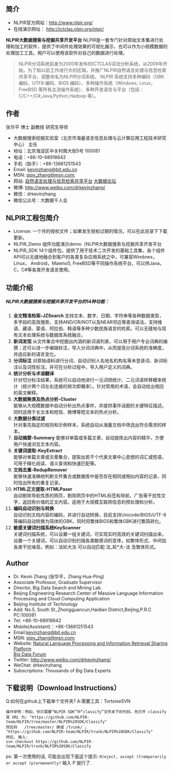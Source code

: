 ## 简介
* NLPIR官方网站：http://www.nlpir.org/
* 在线演示网址： http://ictclas.nlpir.org/nlpir/

**NLPIR大数据搜索与挖掘共享开发平台**
NLPIR是一套专门针对原始文本集进行处理和加工的软件，提供了中间件处理效果的可视化展示，也可以作为小规模数据的处理加工工具。用户可以使用该软件对自己的数据进行处理。
>NLPIR分词系统前身为2000年发布的ICTCLAS词法分析系统，从2009年开始，为了和以前工作进行大的区隔，并推广NLPIR自然语言处理与信息检索共享平台，调整命名为NLPIR分词系统。
>NLPIR 系统支持多种编码（GBK 编码、UTF8 编码、BIG5 编码）、多种操作系统（Windows, Linux， FreeBSD 等所有主流操作系统）、多种开发语言与平台（包括：C/C++/C#,Java,Python,Hadoop 等）。



## 作者
张华平 博士 副教授 研究生导师
 * 大数据搜索挖掘实验室（北京市海量语言信息处理与云计算应用工程技术研究中心） 主任
 * 地址：北京海淀区中关村南大街5号 100081
 * 电话：+86-10-68918642
 * 手机（助手）：+86-13681251543
 * Email: kevinzhang@bit.edu.cn
 * MSN:  pipy_zhang@msn.com;
 * 网站: 
 [自然语言处理与信息检索共享平台](http://www.nlpir.org) 
 [大数据论坛](http://www.bigdataBBS.com)
 * 微博: http://www.weibo.com/drkevinzhang/
 * 微信：drkevinzhang
 * 微信公众号：大数据千人会




## NLPIR工程包简介
* License:
 一个月的授权文件；如果发生授权过期的情况，可以在此目录下下载更新。
* NLPIR_Demo
组件功能演示demo（NLPIR大数据搜索与挖掘共享开发平台
* NLPIR_SDK
14个组件包，提供了用于技术二次开发的基础工具集，各个组件API可以无缝地融合到客户的各类复杂应用系统之中，可兼容Windows，Linux， Android，Maemo5, FreeBSD等不同操作系统平台，可以供Java，C，C#等各类开发语言使用。


## 功能介绍

##### NLPIR大数据搜索与挖掘共享开发平台的14种功能：
                
1. **全文精准检索-JZSearch** 
支持文本、数字、日期、字符串等各种数据类型，多字段的高效搜索，支持AND/OR/NOT以及NEAR邻近等查询语法，支持维语、藏语、蒙语、阿拉伯、韩语等多种少数民族语言的检索。可以无缝地与现有文本处理系统与数据库系统融合。
2. **新词发现** 
从文件集合中挖掘出内涵的新词语列表，可以用于用户专业词典的编撰；还可以进一步编辑标注，导入分词词典中，从而提高分词系统的准确度，并适应新的语言变化。
3. **分词标注**
对原始语料进行分词、自动识别人名地名机构名等未登录词、新词标注以及词性标注。并可在分析过程中，导入用户定义的词典。
4. **统计分析与术语翻译**  
针对切分标注结果，系统可以自动地进行一元词频统计、二元词语转移概率统计（统计两个词左右连接的频次即概率）。针对常用的术语，会自动给出相应的英文解释。
5. **大数据聚类及热点分析-Cluster**  
能够从大规模数据中自动分析出热点事件，并提供事件话题的关键特征描述。同时适用于长文本和短信、微博等短文本的热点分析。
6. **大数据分类过滤**  
针对事先指定的规则和示例样本，系统自动从海量文档中筛选出符合需求的样本。
7. **自动摘要-Summary** 
能够对单篇或多篇文章，自动提炼出内容的精华，方便用户快速浏览文本内容。
8. **关键词提取-KeyExtract**  
能够对单篇文章或文章集合，提取出若干个代表文章中心思想的词汇或短语，可用于精化阅读、语义查询和快速匹配等。
9. **文档去重-RedupRemover**  
能够快速准确地判断文件集合或数据库中是否存在相同或相似内容的记录，同时找出所有的重复记录。
10. **HTML正文提取-HTMLPaser**  
自动剔除导航性质的网页，剔除网页中的HTML标签和导航、广告等干扰性文字，返回有价值的正文内容。适用于大规模互联网信息的预处理和分析。
11. **编码自动识别与转换**  
自动识别文档内容的编码，并进行自动转换，目前支持Unicode/BIG5/UTF-8等编码自动转换为简体的GBK，同时将繁体BIG5和繁体GBK进行繁简转化。
12. **敏感关键词扫描系统KeyScanner**  
关键词扫描系统，可以设置一组关键词，可实现实时高效的关键词扫描出来。设置一个关键词，可以自动识别扫描各类敏感词的变体，如繁体形式、中间加各类干扰噪音。例如：法轮大法 可以自动匹配 	法_轮*大-法 及繁体形式。

## Author
* Dr. Kevin Zhang  (张华平，Zhang Hua-Ping)
 * Associate Professor, Graduate Supervisor
 * Director, Big Data Search and Mining Lab. 
 * Beijing Engineering Research Center of Massive Language Information Processing and Cloud Computing Application
 * Beijing Institute of Technology
 * Add: No.5, South St.,Zhongguancun,Haidian District,Beijing,P.R.C  PC:100081
 * Tel: +86-10-68918642
 * Mobile(Assistant)：+86-13681251543
 * Email:kevinzhang@bit.edu.cn
 * MSN:  pipy_zhang@msn.com;
 * Website: 
 [Natural Language Processing and Information Retrieval Sharing Platform](http://www.nlpir.org)  
 [Big Data Forum](http://www.bigdataBBS.com)
 * Twitter: http://www.weibo.com/drkevinzhang/
 * WeChat: drkevinzhang
 * Subscriptions: Thousands of  Big Data Experts
 

## 下载说明（Download Instructions）

Q:如何在github上下载单个文件夹?
A:需要工具：TortoiseSVN
```
操作举例：例如，你只需要“NLPIR SDK”中“classify”文件夹下的代码，先打开 classify
其 URL 为: "https://github.com/NLPIR-team/NLPIR/tree/master/NLPIR%20SDK/Classify"  
然后将   /tree/master/ 换成 /trunk/ 。
"https://github.com/NLPIR-team/NLPIR/trunk/NLPIR%20SDK/Classify"
然后, 输入:
svn checkout https://github.com/NLPIR-team/NLPIR/trunk/NLPIR%20SDK/Classify
```

ps: 第一次使用的话, 可能会出现下面这个提示:
`R)eject, accept (t)emporarily or accept (p)ermanently?`
输入 P 就行了.
